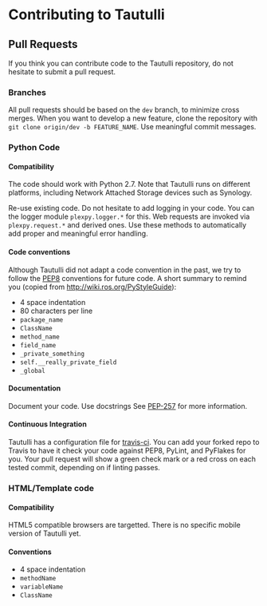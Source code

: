 # Contributing to Tautulli

## Pull Requests
If you think you can contribute code to the Tautulli repository, do not hesitate to submit a pull request.

### Branches
All pull requests should be based on the `dev` branch, to minimize cross merges. When you want to develop a new feature, clone the repository with `git clone origin/dev -b FEATURE_NAME`. Use meaningful commit messages.

### Python Code

#### Compatibility
The code should work with Python 2.7. Note that Tautulli runs on different platforms, including Network Attached Storage devices such as Synology.

Re-use existing code. Do not hesitate to add logging in your code. You can the logger module `plexpy.logger.*` for this. Web requests are invoked via `plexpy.request.*` and derived ones. Use these methods to automatically add proper and meaningful error handling.

#### Code conventions
Although Tautulli did not adapt a code convention in the past, we try to follow the [PEP8](http://legacy.python.org/dev/peps/pep-0008/) conventions for future code. A short summary to remind you (copied from http://wiki.ros.org/PyStyleGuide):

 * 4 space indentation
 * 80 characters per line
 * `package_name`
 * `ClassName`
 * `method_name`
 * `field_name`
 * `_private_something`
 * `self.__really_private_field`
 * `_global`

#### Documentation
Document your code. Use docstrings See [PEP-257](https://www.python.org/dev/peps/pep-0257/) for more information.

#### Continuous Integration
Tautulli has a configuration file for [travis-ci](https://travis-ci.org/). You can add your forked repo to Travis to have it check your code against PEP8, PyLint, and PyFlakes for you. Your pull request will show a green check mark or a red cross on each tested commit, depending on if linting passes.

### HTML/Template code

#### Compatibility
HTML5 compatible browsers are targetted. There is no specific mobile version of Tautulli yet.

#### Conventions
* 4 space indentation
* `methodName`
* `variableName`
* `ClassName`